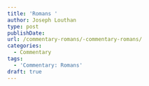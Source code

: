 ```yaml
---
title: 'Romans '
author: Joseph Louthan
type: post
publishDate: 
url: /commentary-romans/-commentary-romans/
categories:
  - Commentary
tags:
  - 'Commentary: Romans'
draft: true
---
```

